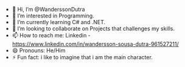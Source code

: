 - 👋 Hi, I’m @WanderssonDutra
- 👀 I’m interested in Programming.
- 🌱 I’m currently learning C# and .NET.
- 💞️ I’m looking to collaborate on Projects that challenges my skills.
- 📫 How to reach me: Linkedin - https://www.linkedin.com/in/wandersson-sousa-dutra-961527211/
- 😄 Pronouns: He/Him
- ⚡ Fun fact: i like to imagine that i am the main character.

<!---
WanderssonDutra/WanderssonDutra is a ✨ special ✨ repository because its `README.md` (this file) appears on your GitHub profile.
You can click the Preview link to take a look at your changes.
--->
